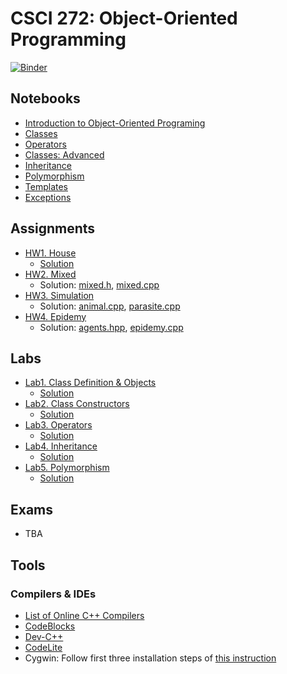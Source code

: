 # CSCI 272: Object-Oriented Programming

[![Binder](https://mybinder.org/badge_logo.svg)](https://mybinder.org/v2/gh/wildart/CSCI272/master)

## Notebooks

- [Introduction to Object-Oriented Programing](https://nbviewer.jupyter.org/github/wildart/CSCI272/blob/master/notebooks/Into-to-OOP.ipynb)
- [Classes](https://nbviewer.jupyter.org/github/wildart/CSCI272/blob/master/notebooks/Classes.ipynb)
- [Operators](https://nbviewer.jupyter.org/github/wildart/CSCI272/blob/master/notebooks/Operators.ipynb)
- [Classes: Advanced](https://nbviewer.jupyter.org/github/wildart/CSCI272/blob/master/notebooks/Classes-Advanced.ipynb)
- [Inheritance](https://nbviewer.jupyter.org/github/wildart/CSCI272/blob/master/notebooks/Inheritance.ipynb)
- [Polymorphism](https://nbviewer.jupyter.org/github/wildart/CSCI272/blob/master/notebooks/Polymorphism.ipynb)
- [Templates](https://nbviewer.jupyter.org/github/wildart/CSCI272/blob/master/notebooks/Templates.ipynb)
- [Exceptions](https://nbviewer.jupyter.org/github/wildart/CSCI272/blob/master/notebooks/Exceptions.ipynb)

## Assignments


- [HW1. House](assign/house.md)
  - [Solution](https://github.com/wildart/CSCI272/blob/master/assign/house-sol.cpp)
- [HW2. Mixed](assign/mixed.md)
  - Solution: [mixed.h](https://github.com/wildart/CSCI272/blob/master/assign/mixed.h), [mixed.cpp](https://github.com/wildart/CSCI272/blob/master/assign/mixed.cpp)
- [HW3. Simulation](assign/simulation.md)
  - Solution: [animal.cpp](https://github.com/wildart/CSCI272/blob/master/assign/animal.cpp), [parasite.cpp](https://github.com/wildart/CSCI272/blob/master/assign/parasite.cpp)
- [HW4. Epidemy](assign/epidemy.md)
  - Solution: [agents.hpp](https://github.com/wildart/CSCI272/blob/master/assign/agents.hpp), [epidemy.cpp](https://github.com/wildart/CSCI272/blob/master/assign/epidemy.cpp)


## Labs

- [Lab1. Class Definition & Objects](assign/lab1.md)
  - [Solution](https://github.com/wildart/CSCI272/blob/master/assign/sim-lab1.cpp)
- [Lab2. Class Constructors](assign/lab2.md)
  - [Solution](https://github.com/wildart/CSCI272/blob/master/assign/mixed-lab2.cpp)
- [Lab3. Operators](assign/lab3.md)
  - [Solution](https://github.com/wildart/CSCI272/blob/master/assign/real-lab3.cpp)
- [Lab4. Inheritance](assign/lab4.md)
  - [Solution](https://github.com/wildart/CSCI272/blob/master/assign/group-lab4.cpp)
- [Lab5. Polymorphism](assign/lab5.md)
  - [Solution](https://github.com/wildart/CSCI272/blob/master/assign/norm-lab5.cpp)


## Exams

- TBA

## Tools

### Compilers & IDEs

- [List of Online C++ Compilers](https://arnemertz.github.io/online-compilers/)
- [CodeBlocks](http://www.codeblocks.org/)
- [Dev-C++](https://www.bloodshed.net/devcpp.html)
- [CodeLite](https://codelite.org/)
- Cygwin: Follow first three installation steps of [this instruction](https://warwick.ac.uk/fac/sci/moac/people/students/peter_cock/cygwin/)
